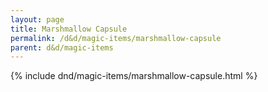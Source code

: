 ```yaml
---
layout: page
title: Marshmallow Capsule
permalink: /d&d/magic-items/marshmallow-capsule
parent: d&d/magic-items
---
```


{% include dnd/magic-items/marshmallow-capsule.html %}